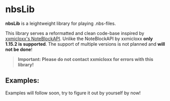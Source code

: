 # nbsLib
**nbsLib** is a leightweight library for playing .nbs-files. 

This library serves a reformatted and clean code-base inspired by [xxmicloxx's NoteBlockAPI](https://github.com/xxmicloxx/NoteBlockAPI). Unlike the NoteBlockAPI by xxmicloxx **only 1.15.2 is supported**. The support of multiple versions is not planned and **will not be done**!

> **Important: Please do not contact xxmicloxx for errors with this library!**

## **Examples:**
Examples will follow soon, try to figure it out by yourself by now!
